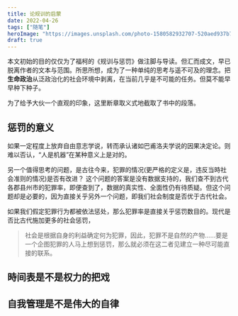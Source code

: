 ```yaml
---
title: 论规训的启蒙
date: 2022-04-26
tags: ["随笔"]
heroImage: "https://images.unsplash.com/photo-1580582932707-520aed937b7b?ixlib=rb-1.2.1&q=80&fm=jpg&crop=entropy&cs=tinysrgb&w=2000&fit=max&ixid=eyJhcHBfaWQiOjExNzczfQ"
draft: true
---
```


本文初始的目的仅仅为了福柯的《规训与惩罚》做注脚与导读。但汇而成文，早已脱离作者的文本与范围。所思所想，成为了一种单纯的思考与遥不可及的理念。把**生命政治**从泛政治化的社会环境中剥离，在当前几乎是不可能的任务。但莫不能早早种下种子。

为了给予大伙一个直观的印象，这里断章取义式地截取了书中的段落。

## 惩罚的意义

如果一定程度上放弃自由意志学说，转而承认诸如巴甫洛夫学说的因果决定论。则难以否认，“人是机器”在某种意义上是对的。

另一个值得思考的问题，是古往今来，犯罪的情况(更严格的定义是，违反当時社会准则的情况)是否有改进？
这个问题的答案是没有数据支持的，我们查不到古代各郡县州市的犯罪率，即便查到了，数据的真实性、全面性仍有待质疑。但这个问题却是必要的，因为直接关乎另外一个问题，即我们社会制度是否优于古代社会。

如果我们假定犯罪行为都被依法惩处，那么犯罪率是直接关乎惩罚数目的。现代是否比古代施加更多的社会惩罚，

> 社会是根据自身的利益确定何为犯罪，因此，犯罪不是自然的产物……要是一个企图犯罪的人马上想到惩罚，那么就必须在这二者见建立一种尽可能直接的联系。

## 時间表是不是权力的把戏

## 自我管理是不是伟大的自律

